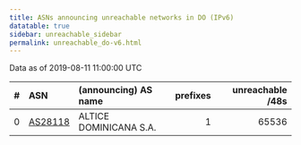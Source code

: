 ```yaml
---
title: ASNs announcing unreachable networks in DO (IPv6)
datatable: true
sidebar: unreachable_sidebar
permalink: unreachable_do-v6.html
---
```


Data as of 2019-08-11 11:00:00 UTC


<div class="datatable-begin"></div>

|   # | ASN                                    | (announcing) AS name   |   prefixes |   unreachable /48s |
|----:|:---------------------------------------|:-----------------------|-----------:|-------------------:|
|   0 | [AS28118](unreachable_AS28118-v6.html) | ALTICE DOMINICANA S.A. |          1 |              65536 |

<div class="datatable-end"></div>